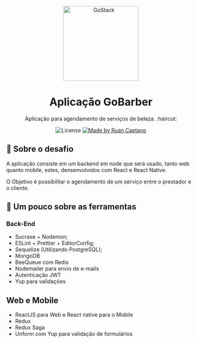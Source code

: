 <p align="center">
    <img alt="GoStack" src="https://rocketseat-cdn.s3-sa-east-1.amazonaws.com/bootcamp-header.png" width="200px" />
</p>

<h1 align="center">
  Aplicação GoBarber
</h1>

<p align="center">Aplicação para agendamento de serviços de beleza.  :haircut:</p>

<p align="center">
  <img alt="License" src="https://img.shields.io/badge/license-MIT-191A1E">

  <a href="https://cristianefaria.com">
    <img alt="Made by Ruan Caetano" src="https://img.shields.io/badge/Made%20by-Ruan%20Caetano-191A1E">
  </a>

</p>

## 🚀 Sobre o desafio

A aplicação consiste em um backend em node que será usado, tanto web quanto mobile, estes, densenvolvidos com React e React Native.

O Objetivo é possibilitar o agendamento de um serviço entre o prestador e o cliente.

## 📌 Um pouco sobre as ferramentas

### Back-End

- Sucrase + Nodemon;
- ESLint + Prettier + EditorConfig;
- Sequelize (Utilizando PostgreSQL);
- MongoDB
- BeeQueue com Redis
- Nodemailer para envio de e-mails
- Autenticação JWT
- Yup para validações

## Web e Mobile

- ReactJS para Web e React native para o Mobile
- Redux
- Redux Saga
- Unform com Yup para validação de formulários

